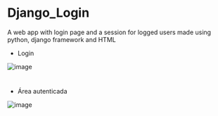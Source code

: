 # Django_Login
A web app with login page and a session for logged users made using python, django framework and HTML


- Login

![image](https://github.com/igorcodigo/Django_Login/assets/130934354/4d203906-ce21-4373-9350-dbeef35a0abb)


#
- Área autenticada

![image](https://github.com/igorcodigo/Django_Login/assets/130934354/17201acf-15ad-45bb-a5ca-20b2164cd995)
